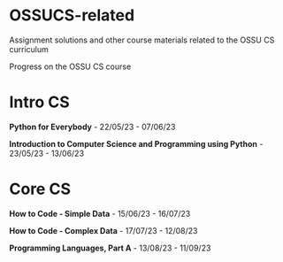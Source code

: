 # OSSUCS-related
Assignment solutions and other course materials related to the OSSU CS curriculum

Progress on the OSSU CS course
# Intro CS
**Python for Everybody** - 22/05/23 - 07/06/23

**Introduction to Computer Science and Programming using Python** - 23/05/23 - 13/06/23

# Core CS
**How to Code - Simple Data** - 15/06/23 - 16/07/23 

**How to Code - Complex Data** - 17/07/23 - 12/08/23

**Programming Languages, Part A** - 13/08/23 - 11/09/23




